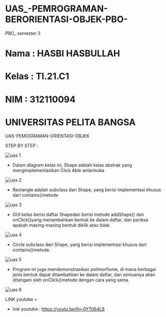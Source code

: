 # UAS_-PEMROGRAMAN-BERORIENTASI-OBJEK-PBO-
PBO_ semester 3

# Nama       : HASBI HASBULLAH
# Kelas      : TI.21.C1
# NIM        : 312110094
# UNIVERSITAS PELITA BANGSA

UAS-PEMOGRAMAN-ORIENTASI-OBJEK


STEP BY STEP  :




![uas 1](https://user-images.githubusercontent.com/92858927/212401264-08fd4922-c655-4e44-89ea-c5f35e6615ef.png)


*   Dalam diagram kelas ini, Shape adalah kelas abstrak yang mengimplementasikan Click Able antarmuka


![uas 2](https://user-images.githubusercontent.com/92858927/212401304-51078885-b4ad-461d-9e8c-ee5fc3dcd2d2.png)

*   Rectangle adalah subclass dari Shape, yang berisi implementasi khusus dari contains()metode




![uas 3](https://user-images.githubusercontent.com/92858927/212401351-8a29c157-888f-4786-a8b1-10a1605f1732.png)


*   GUI kelas berisi daftar Shapedan berisi metode addShape() dan onClick()yang menambahkan bentuk ke dalam daftar, dan periksa apakah masing-masing bentuk diklik atau       tidak



![uas 4](https://user-images.githubusercontent.com/92858927/212401377-8afe3ae2-ff55-41d6-95ea-5fe055be3c0f.png)


*   Circle subclass dari Shape, yang berisi implementasi khusus dari contains()metode.

![uas 5](https://user-images.githubusercontent.com/92858927/212401399-6192fa03-b43a-41f5-a949-60827a9a506c.png)

*   Program ini juga mendemonstrasikan polimorfisme, di mana berbagai jenis bentuk dapat ditambahkan ke dalam daftar, dan semuanya akan ditangani oleh onClick()metode        dengan cara yang sama.

![uas 6](https://user-images.githubusercontent.com/92858927/212401475-c2932e12-41f0-4696-be44-3c10266f10c9.png)


LINK youtobe    =
*   link youtube :
         https://youtu.be/6y-0Y7064L8
